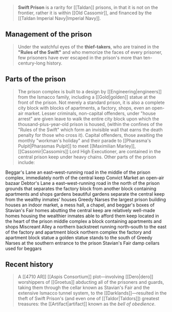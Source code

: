 > **Swift Prison** is a rarity for [[Taldan]] prisons, in that it is not on the frontier, rather it is within [[Old Cassomir]], and financed by the [[Taldan Imperial Navy|Imperial Navy]].



## Management of the prison

> Under the watchful eyes of the **thief-takers**, who are trained in the **"Rules of the Swift"** and who memorize the faces of every prisoner, few prisoners have ever escaped in the prison's more than ten-century-long history.


## Parts of the prison

> The prison complex is built to a design by [[Engineering|engineers]] from the Ismacco family, including a [[Gold|golden]] statue at the front of the prison.
> Not merely a standard prison, it is also a complete city block with blocks of apartments, a factory, shops, even an open-air market. Lesser criminals, non-capital offenders, under "house arrest" are given leave to walk the entire city block upon which the thousand-plus-year-old prison is housed, (within the confines of the "Rules of the Swift" which form an invisible wall that earns the death penalty for those who cross it).
> Capital offenders, those awaiting the monthly "workman's holiday" and their parade to [[Pharasma's Pulpit|Pharasmas Pulpit]] to meet [[Maximilian Marley]], [[Cassomir|Cassomirs]] Lord High Executioner, are contained in the central prison keep under heavy chains.
> Other parts of the prison include:

Beggar's Lane
an east–west-running road in the middle of the prison complex, immediately north of the central keep
Convict Market
an open-air bazaar
Debtor's Lane
a east–west-running road in the north of the prison grounds that separates the factory block from another block containing apartments and shops
gardens
beautiful gardens separate the central keep from the wealthy inmates' houses
Greedy Narses
the largest prison building houses an indoor market, a mess hall, a chapel, and beggar's boxes of Stavian's Fair
homes
abutting the central keep are relatively well-made homes housing the wealthier inmates able to afford them
keep
located in the heart of the prison
middle complex
a block containing apartments and shops
Miscreant Alley
a northern backstreet running north–south to the east of the factory and apartment block
northern complex
the factory and apartment block
statue
a golden statue stands to the south of Greedy Narses at the southern entrance to the prison
Stavian's Fair
damp cellars used for beggars

## Recent history

> A [[4710 AR]] [[Aspis Consortium]] plot—involving [[Dero|dero]] worshippers of [[Groetus]] abducting all of the prisoners and guards, taking them through the cellar known as Stavian's Fair and the extensive Ismacco tunnel system, to the [[Darklands]]—resulted in the theft of Swift Prison's (and even one of [[Taldor|Taldors]]) greatest treasures: the [[Artifact|artifact]] known as the *bell of obedience*.







